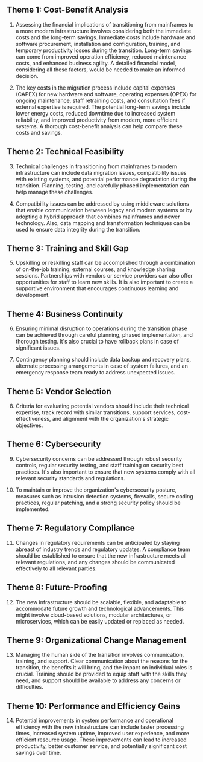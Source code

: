 ## Theme 1: Cost-Benefit Analysis

1. Assessing the financial implications of transitioning from mainframes to a more modern infrastructure involves considering both the immediate costs and the long-term savings. Immediate costs include hardware and software procurement, installation and configuration, training, and temporary productivity losses during the transition. Long-term savings can come from improved operation efficiency, reduced maintenance costs, and enhanced business agility. A detailed financial model, considering all these factors, would be needed to make an informed decision.

2. The key costs in the migration process include capital expenses (CAPEX) for new hardware and software, operating expenses (OPEX) for ongoing maintenance, staff retraining costs, and consultation fees if external expertise is required. The potential long-term savings include lower energy costs, reduced downtime due to increased system reliability, and improved productivity from modern, more efficient systems. A thorough cost-benefit analysis can help compare these costs and savings.

## Theme 2: Technical Feasibility

3. Technical challenges in transitioning from mainframes to modern infrastructure can include data migration issues, compatibility issues with existing systems, and potential performance degradation during the transition. Planning, testing, and carefully phased implementation can help manage these challenges.

4. Compatibility issues can be addressed by using middleware solutions that enable communication between legacy and modern systems or by adopting a hybrid approach that combines mainframes and newer technology. Also, data mapping and transformation techniques can be used to ensure data integrity during the transition.

## Theme 3: Training and Skill Gap

5. Upskilling or reskilling staff can be accomplished through a combination of on-the-job training, external courses, and knowledge sharing sessions. Partnerships with vendors or service providers can also offer opportunities for staff to learn new skills. It is also important to create a supportive environment that encourages continuous learning and development.

## Theme 4: Business Continuity

6. Ensuring minimal disruption to operations during the transition phase can be achieved through careful planning, phased implementation, and thorough testing. It's also crucial to have rollback plans in case of significant issues.

7. Contingency planning should include data backup and recovery plans, alternate processing arrangements in case of system failures, and an emergency response team ready to address unexpected issues.

## Theme 5: Vendor Selection

8. Criteria for evaluating potential vendors should include their technical expertise, track record with similar transitions, support services, cost-effectiveness, and alignment with the organization's strategic objectives.

## Theme 6: Cybersecurity

9. Cybersecurity concerns can be addressed through robust security controls, regular security testing, and staff training on security best practices. It's also important to ensure that new systems comply with all relevant security standards and regulations.

10. To maintain or improve the organization's cybersecurity posture, measures such as intrusion detection systems, firewalls, secure coding practices, regular patching, and a strong security policy should be implemented.

## Theme 7: Regulatory Compliance

11. Changes in regulatory requirements can be anticipated by staying abreast of industry trends and regulatory updates. A compliance team should be established to ensure that the new infrastructure meets all relevant regulations, and any changes should be communicated effectively to all relevant parties.

## Theme 8: Future-Proofing

12. The new infrastructure should be scalable, flexible, and adaptable to accommodate future growth and technological advancements. This might involve cloud-based solutions, modular architectures, or microservices, which can be easily updated or replaced as needed.

## Theme 9: Organizational Change Management

13. Managing the human side of the transition involves communication, training, and support. Clear communication about the reasons for the transition, the benefits it will bring, and the impact on individual roles is crucial. Training should be provided to equip staff with the skills they need, and support should be available to address any concerns or difficulties.

## Theme 10: Performance and Efficiency Gains

14. Potential improvements in system performance and operational efficiency with the new infrastructure can include faster processing times, increased system uptime, improved user experience, and more efficient resource usage. These improvements can lead to increased productivity, better customer service, and potentially significant cost savings over time.